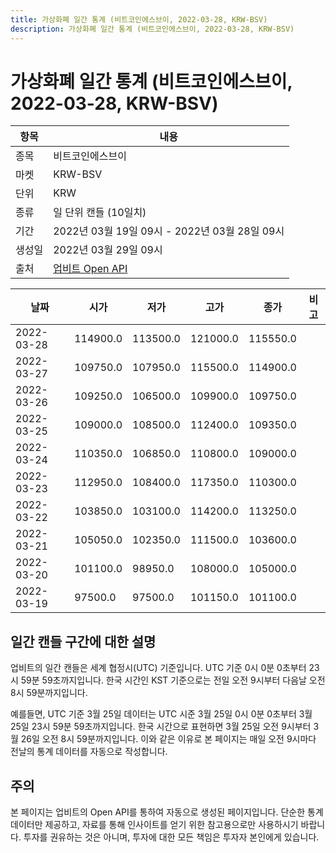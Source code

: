 ```yaml
---
title: 가상화폐 일간 통계 (비트코인에스브이, 2022-03-28, KRW-BSV)
description: 가상화폐 일간 통계 (비트코인에스브이, 2022-03-28, KRW-BSV)
---
```


가상화폐 일간 통계 (비트코인에스브이, 2022-03-28, KRW-BSV)
===

|항목|내용|
|--|--|
|종목|비트코인에스브이|
|마켓|KRW-BSV|
|단위|KRW|
|종류|일 단위 캔들 (10일치)|
|기간|2022년 03월 19일 09시 - 2022년 03월 28일 09시|
|생성일|2022년 03월 29일 09시|
|출처|[업비트 Open API](https://docs.upbit.com)|


|날짜|시가|저가|고가|종가|비고|
|--|--|--|--|--|--|
|2022-03-28|114900.0|113500.0|121000.0|115550.0|    |
|2022-03-27|109750.0|107950.0|115500.0|114900.0|    |
|2022-03-26|109250.0|106500.0|109900.0|109750.0|    |
|2022-03-25|109000.0|108500.0|112400.0|109350.0|    |
|2022-03-24|110350.0|106850.0|110800.0|109000.0|    |
|2022-03-23|112950.0|108400.0|117350.0|110300.0|    |
|2022-03-22|103850.0|103100.0|114200.0|113250.0|    |
|2022-03-21|105050.0|102350.0|111500.0|103600.0|    |
|2022-03-20|101100.0|98950.0|108000.0|105000.0|    |
|2022-03-19|97500.0|97500.0|101150.0|101100.0|    |


일간 캔들 구간에 대한 설명
---


업비트의 일간 캔들은 세계 협정시(UTC) 기준입니다. 
UTC 기준 0시 0분 0초부터 23시 59분 59초까지입니다. 
한국 시간인 KST 기준으로는 전일 오전 9시부터 다음날 오전 8시 59분까지입니다. 


예를들면, UTC 기준 3월 25일 데이터는 UTC 시준 3월 25일 0시 0분 0초부터 3월 25일 23시 59분 59초까지입니다. 
한국 시간으로 표현하면 3월 25일 오전 9시부터 3월 26일 오전 8시 59분까지입니다. 
이와 같은 이유로 본 페이지는 매일 오전 9시마다 전날의 통계 데이터를 자동으로 작성합니다. 


주의
---


본 페이지는 업비트의 Open API를 통하여 자동으로 생성된 페이지입니다. 
단순한 통계 데이터만 제공하고, 자료를 통해 인사이트를 얻기 위한 참고용으로만 사용하시기 바랍니다. 
투자를 권유하는 것은 아니며, 투자에 대한 모든 책임은 투자자 본인에게 있습니다. 
